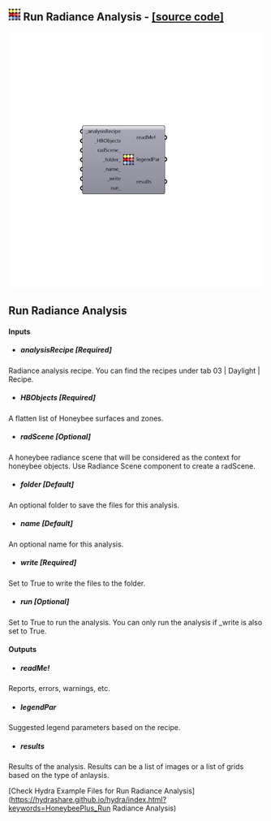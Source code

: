## ![](../../images/icons/Run_Radiance_Analysis.png) Run Radiance Analysis - [[source code]](https://github.com/ladybug-tools/honeybee-grasshopper/tree/master/plugin/grasshopper/src/HoneybeePlus_Run%20Radiance%20Analysis.py)

![](../../images/components/Run_Radiance_Analysis.png)

Run Radiance Analysis
 -

#### Inputs
* ##### analysisRecipe [Required]
Radiance analysis recipe. You can find the recipes under
 tab 03 | Daylight | Recipe.
* ##### HBObjects [Required]
A flatten list of Honeybee surfaces and zones.
* ##### radScene [Optional]
A honeybee radiance scene that will be considered as the context
 for honeybee objects. Use Radiance Scene component to create a radScene.
* ##### folder [Default]
An optional folder to save the files for this analysis.
* ##### name [Default]
An optional name for this analysis.
* ##### write [Required]
Set to True to write the files to the folder.
* ##### run [Optional]
Set to True to run the analysis. You can only run the analysis if
 _write is also set to True.

#### Outputs
* ##### readMe!
Reports, errors, warnings, etc.
* ##### legendPar
Suggested legend parameters based on the recipe.
* ##### results
Results of the analysis. Results can be a list of images or
 a list of grids based on the type of anlaysis.


[Check Hydra Example Files for Run Radiance Analysis](https://hydrashare.github.io/hydra/index.html?keywords=HoneybeePlus_Run Radiance Analysis)